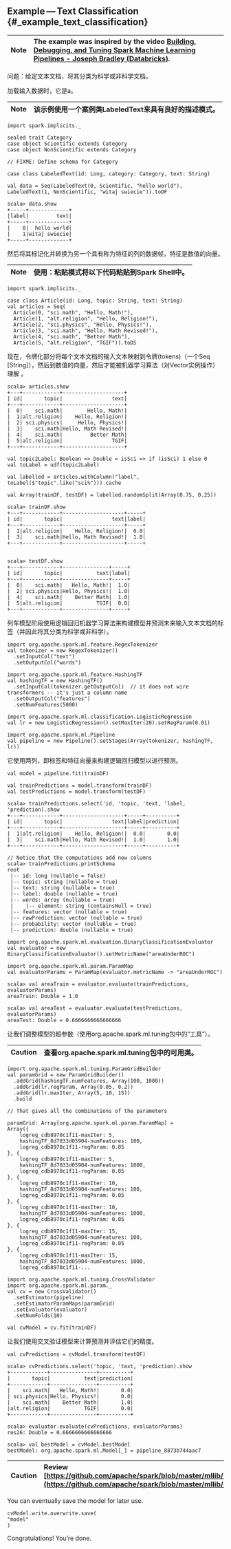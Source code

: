 ## Example — Text Classification {#_example_text_classification}

| Note | The example was inspired by the video [Building, Debugging, and Tuning Spark Machine Learning Pipelines - Joseph Bradley \(Databricks\)](https://youtu.be/OednhGRp938). |
| :--- | :--- |


问题：给定文本文档，将其分类为科学或非科学文档。

加载输入数据时，它是a。

| Note | 该示例使用一个案例类LabeledText来具有良好的描述模式。 |
| :---: | :--- |


```
import spark.implicits._

sealed trait Category
case object Scientific extends Category
case object NonScientific extends Category

// FIXME: Define schema for Category

case class LabeledText(id: Long, category: Category, text: String)

val data = Seq(LabeledText(0, Scientific, "hello world"), LabeledText(1, NonScientific, "witaj swiecie")).toDF

scala> data.show
+-----+-------------+
|label|         text|
+-----+-------------+
|    0|  hello world|
|    1|witaj swiecie|
+-----+-------------+
```

然后将其标记化并转换为另一个具有称为特征的列的数据帧，特征是数值的向量。

| Note | 使用：粘贴模式将以下代码粘贴到Spark Shell中。 |
| :---: | :--- |


```
import spark.implicits._

case class Article(id: Long, topic: String, text: String)
val articles = Seq(
  Article(0, "sci.math", "Hello, Math!"),
  Article(1, "alt.religion", "Hello, Religion!"),
  Article(2, "sci.physics", "Hello, Physics!"),
  Article(3, "sci.math", "Hello, Math Revised!"),
  Article(4, "sci.math", "Better Math"),
  Article(5, "alt.religion", "TGIF")).toDS
```

现在，令牌化部分将每个文本文档的输入文本映射到令牌\(tokens\)（一个Seq \[String\]），然后到数值的向量，然后才能被机器学习算法（对Vector实例操作）理解 。

```
scala> articles.show
+---+------------+--------------------+
| id|       topic|                text|
+---+------------+--------------------+
|  0|    sci.math|        Hello, Math!|
|  1|alt.religion|    Hello, Religion!|
|  2| sci.physics|     Hello, Physics!|
|  3|    sci.math|Hello, Math Revised!|
|  4|    sci.math|         Better Math|
|  5|alt.religion|                TGIF|
+---+------------+--------------------+

val topic2Label: Boolean => Double = isSci => if (isSci) 1 else 0
val toLabel = udf(topic2Label)

val labelled = articles.withColumn("label", toLabel($"topic".like("sci%"))).cache

val Array(trainDF, testDF) = labelled.randomSplit(Array(0.75, 0.25))

scala> trainDF.show
+---+------------+--------------------+-----+
| id|       topic|                text|label|
+---+------------+--------------------+-----+
|  1|alt.religion|    Hello, Religion!|  0.0|
|  3|    sci.math|Hello, Math Revised!|  1.0|
+---+------------+--------------------+-----+


scala> testDF.show
+---+------------+---------------+-----+
| id|       topic|           text|label|
+---+------------+---------------+-----+
|  0|    sci.math|   Hello, Math!|  1.0|
|  2| sci.physics|Hello, Physics!|  1.0|
|  4|    sci.math|    Better Math|  1.0|
|  5|alt.religion|           TGIF|  0.0|
+---+------------+---------------+-----+
```

列车模型阶段使用逻辑回归机器学习算法来构建模型并预测未来输入文本文档的标签（并因此将其分类为科学或非科学）。

```
import org.apache.spark.ml.feature.RegexTokenizer
val tokenizer = new RegexTokenizer()
  .setInputCol("text")
  .setOutputCol("words")

import org.apache.spark.ml.feature.HashingTF
val hashingTF = new HashingTF()
  .setInputCol(tokenizer.getOutputCol)  // it does not wire transformers -- it's just a column name
  .setOutputCol("features")
  .setNumFeatures(5000)

import org.apache.spark.ml.classification.LogisticRegression
val lr = new LogisticRegression().setMaxIter(20).setRegParam(0.01)

import org.apache.spark.ml.Pipeline
val pipeline = new Pipeline().setStages(Array(tokenizer, hashingTF, lr))
```

它使用两列，即标签和特征向量来构建逻辑回归模型以进行预测。

```
val model = pipeline.fit(trainDF)

val trainPredictions = model.transform(trainDF)
val testPredictions = model.transform(testDF)

scala> trainPredictions.select('id, 'topic, 'text, 'label, 'prediction).show
+---+------------+--------------------+-----+----------+
| id|       topic|                text|label|prediction|
+---+------------+--------------------+-----+----------+
|  1|alt.religion|    Hello, Religion!|  0.0|       0.0|
|  3|    sci.math|Hello, Math Revised!|  1.0|       1.0|
+---+------------+--------------------+-----+----------+

// Notice that the computations add new columns
scala> trainPredictions.printSchema
root
 |-- id: long (nullable = false)
 |-- topic: string (nullable = true)
 |-- text: string (nullable = true)
 |-- label: double (nullable = true)
 |-- words: array (nullable = true)
 |    |-- element: string (containsNull = true)
 |-- features: vector (nullable = true)
 |-- rawPrediction: vector (nullable = true)
 |-- probability: vector (nullable = true)
 |-- prediction: double (nullable = true)

import org.apache.spark.ml.evaluation.BinaryClassificationEvaluator
val evaluator = new BinaryClassificationEvaluator().setMetricName("areaUnderROC")

import org.apache.spark.ml.param.ParamMap
val evaluatorParams = ParamMap(evaluator.metricName -> "areaUnderROC")

scala> val areaTrain = evaluator.evaluate(trainPredictions, evaluatorParams)
areaTrain: Double = 1.0

scala> val areaTest = evaluator.evaluate(testPredictions, evaluatorParams)
areaTest: Double = 0.6666666666666666
```

让我们调整模型的超参数（使用org.apache.spark.ml.tuning包中的“工具”）。

| Caution | 查看org.apache.spark.ml.tuning包中的可用类。 |
| :---: | :--- |


```
import org.apache.spark.ml.tuning.ParamGridBuilder
val paramGrid = new ParamGridBuilder()
  .addGrid(hashingTF.numFeatures, Array(100, 1000))
  .addGrid(lr.regParam, Array(0.05, 0.2))
  .addGrid(lr.maxIter, Array(5, 10, 15))
  .build

// That gives all the combinations of the parameters

paramGrid: Array[org.apache.spark.ml.param.ParamMap] =
Array({
	logreg_cdb8970c1f11-maxIter: 5,
	hashingTF_8d7033d05904-numFeatures: 100,
	logreg_cdb8970c1f11-regParam: 0.05
}, {
	logreg_cdb8970c1f11-maxIter: 5,
	hashingTF_8d7033d05904-numFeatures: 1000,
	logreg_cdb8970c1f11-regParam: 0.05
}, {
	logreg_cdb8970c1f11-maxIter: 10,
	hashingTF_8d7033d05904-numFeatures: 100,
	logreg_cdb8970c1f11-regParam: 0.05
}, {
	logreg_cdb8970c1f11-maxIter: 10,
	hashingTF_8d7033d05904-numFeatures: 1000,
	logreg_cdb8970c1f11-regParam: 0.05
}, {
	logreg_cdb8970c1f11-maxIter: 15,
	hashingTF_8d7033d05904-numFeatures: 100,
	logreg_cdb8970c1f11-regParam: 0.05
}, {
	logreg_cdb8970c1f11-maxIter: 15,
	hashingTF_8d7033d05904-numFeatures: 1000,
	logreg_cdb8970c1f11-...

import org.apache.spark.ml.tuning.CrossValidator
import org.apache.spark.ml.param._
val cv = new CrossValidator()
  .setEstimator(pipeline)
  .setEstimatorParamMaps(paramGrid)
  .setEvaluator(evaluator)
  .setNumFolds(10)

val cvModel = cv.fit(trainDF)
```

让我们使用交叉验证模型来计算预测并评估它们的精度。

```
val cvPredictions = cvModel.transform(testDF)

scala> cvPredictions.select('topic, 'text, 'prediction).show
+------------+---------------+----------+
|       topic|           text|prediction|
+------------+---------------+----------+
|    sci.math|   Hello, Math!|       0.0|
| sci.physics|Hello, Physics!|       0.0|
|    sci.math|    Better Math|       1.0|
|alt.religion|           TGIF|       0.0|
+------------+---------------+----------+

scala> evaluator.evaluate(cvPredictions, evaluatorParams)
res26: Double = 0.6666666666666666

scala> val bestModel = cvModel.bestModel
bestModel: org.apache.spark.ml.Model[_] = pipeline_8873b744aac7
```

| Caution | Review [https://github.com/apache/spark/blob/master/mllib/src/test/scala/org/apache/spark/ml/tuning/CrossValidatorSuite.scala](https://github.com/apache/spark/blob/master/mllib/src/test/scala/org/apache/spark/ml/tuning/CrossValidatorSuite.scala) |
| :--- | :--- |


You can eventually save the model for later use.

```
cvModel.write.overwrite.save(
"model"
)
```

Congratulations! You’re done.













